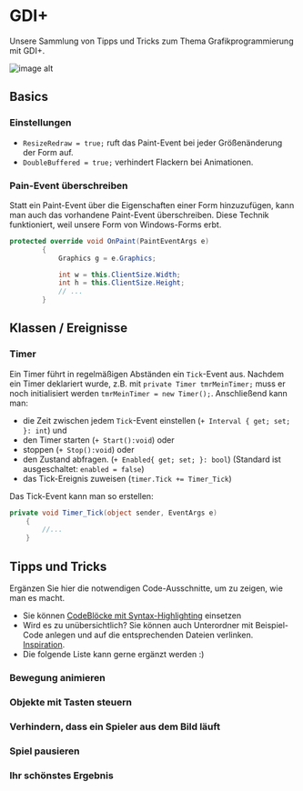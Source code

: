 # GDI+
Unsere Sammlung von Tipps und Tricks zum Thema Grafikprogrammierung mit GDI+.

![image alt](https://github.com/GSO-SW/frogger-swe_frogger_k-z/blob/d1bfa1abba48c67e9d6ea30b8a3882044c904fae/Github%20Kater.jpg)

## Basics
### Einstellungen
- `ResizeRedraw = true;` ruft das Paint-Event bei jeder Größenänderung der Form auf.
- `DoubleBuffered = true;` verhindert Flackern bei Animationen.

### Pain-Event überschreiben
Statt ein Paint-Event über die Eigenschaften einer Form hinzuzufügen, kann man auch das vorhandene Paint-Event überschreiben. Diese Technik funktioniert, weil unsere Form von Windows-Forms erbt.
```cs
protected override void OnPaint(PaintEventArgs e)
        {
            Graphics g = e.Graphics;

            int w = this.ClientSize.Width;
            int h = this.ClientSize.Height;
            // ...
        }
```

## Klassen / Ereignisse
### Timer
Ein Timer führt in regelmäßigen Abständen ein `Tick`-Event aus. Nachdem ein Timer deklariert wurde, z.B. mit `private Timer tmrMeinTimer;` muss er noch initialisiert werden `tmrMeinTimer = new Timer();`. Anschließend kann man:
- die Zeit zwischen jedem `Tick`-Event einstellen (`+ Interval { get; set; }: int`) und
- den Timer starten (`+ Start():void`) oder
- stoppen (`+ Stop():void`) oder
- den Zustand abfragen. (`+ Enabled{ get; set; }: bool`) (Standard ist ausgeschaltet: `enabled = false`)
- das Tick-Ereignis zuweisen (`timer.Tick += Timer_Tick`)

Das Tick-Event kann man so erstellen: 
```cs
private void Timer_Tick(object sender, EventArgs e)
    {
        //...
    }
```


## Tipps und Tricks
Ergänzen Sie hier die notwendigen Code-Ausschnitte, um zu zeigen, wie man es macht. 
- Sie können [CodeBlöcke mit Syntax-Highlighting](https://docs.github.com/en/get-started/writing-on-github/working-with-advanced-formatting/creating-and-highlighting-code-blocks#syntax-highlighting) einsetzen
- Wird es zu unübersichtlich? Sie können auch Unterordner mit Beispiel-Code anlegen und auf die entsprechenden Dateien verlinken. [Inspiration](https://github.com/gsoTH/flaskShowcase/tree/master/datenbanken).
- Die folgende Liste kann gerne ergänzt werden :)

### Bewegung animieren

### Objekte mit Tasten steuern

### Verhindern, dass ein Spieler aus dem Bild läuft

### Spiel pausieren

### Ihr schönstes Ergebnis





